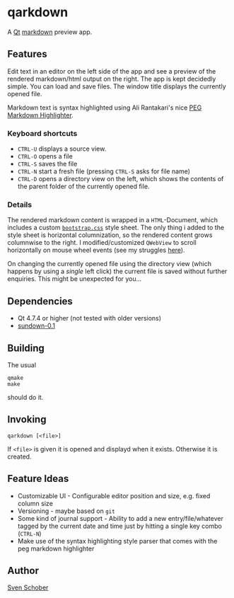 # qarkdown

A [Qt](http://qt.nokia.com/products/) [markdown](http://daringfireball.net/projects/markdown/) preview app.

## Features

Edit text in an editor on the left side of the app and see a preview of the rendered markdown/html output on the right. The app is kept decidedly simple. You can load and save files. The window title displays the currently opened file.

Markdown text is syntax highlighted using Ali Rantakari's nice [PEG Markdown Highlighter](http://hasseg.org/peg-markdown-highlight/).

### Keyboard shortcuts

- `CTRL-U` displays a source view.
- `CTRL-O` opens a file
- `CTRL-S` saves the file
- `CTRL-N` start a fresh file (pressing `CTRL-S` asks for file name)
- `CTRL-D` opens a directory view on the left, which shows the contents of the parent folder of the currently opened file.

### Details 

The rendered markdown content is wrapped in a `HTML`-Document, which includes a custom [`bootstrap.css`](http://twitter.github.com/bootstrap/) style sheet. The only thing i added to the style sheet is horizontal columnization, so the rendered content grows columnwise to the right. I modified/customized `QWebView` to scroll horizontally on mouse wheel events (see my struggles [here](http://stackoverflow.com/questions/10721118/let-qwebview-scroll-horizontally-on-mouse-wheel/10754333#10754333)).

On changing the currently opened file using the directory view (which happens by using a _single_ left click) the current file is saved without further enquiries. This might be unexpected for you...

## Dependencies

- Qt 4.7.4 or higher (not tested with older versions)
- [sundown-0.1](https://github.com/sschober/sundown)

## Building

The usual

    qmake
    make

should do it.

## Invoking

    qarkdown [<file>]

If `<file>` is given it is opened and displayd when it exists. Otherwise it is created.

## Feature Ideas

- Customizable UI - Configurable editor position and size, e.g. fixed column size
- Versioning - maybe based on `git`
- Some kind of journal support - Ability to add a new entry/file/whatever tagged by the current date and time just by hitting a single key combo (`CTRL-N`)
- Make use of the syntax highlighting style parser that comes with the peg markdown highlighter

## Author

[Sven Schober](mailto:sschober@sssm.de)
